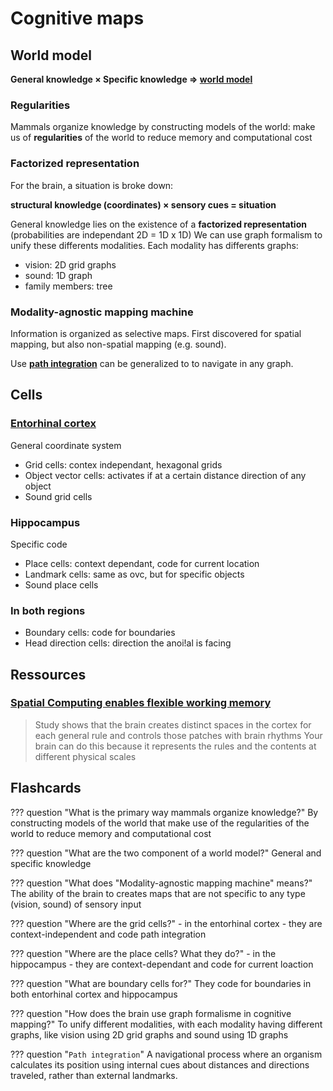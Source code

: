# Cognitive maps

## World model

**General knowledge $\times$ Specific knowledge $\Rightarrow$ [world model](../ai/world_model.md)**

### Regularities
Mammals organize knowledge by constructing models of the world: make us of **regularities** of the world to reduce memory and computational cost

### Factorized representation
For the brain, a situation is broke down:

**structural knowledge (coordinates) $\times$ sensory cues = situation**

General knowledge lies on the existence of a **factorized representation** (probabilities are independant 2D = 1D x 1D)
We can use graph formalism to unify these differents modalities. Each modality has differents graphs:

- vision: 2D grid graphs
- sound: 1D graph
- family members: tree
### Modality-agnostic mapping machine
Information is organized as selective maps. First discovered for spatial mapping, but also non-spatial mapping (e.g. sound).

Use **[path integration](path_integration.md)** can be generalized to to navigate in any graph.

## Cells
### [Entorhinal cortex](../brain/neuroanatomy.md#entorhinal-cortex)

General coordinate system

 - Grid cells: contex independant, hexagonal grids
 - Object vector cells: activates if at a certain distance direction of any object
 - Sound grid cells

### Hippocampus

Specific code

  - Place cells: context dependant, code for current location
  - Landmark cells: same as ovc, but for specific objects
  - Sound place cells

### In both regions

- Boundary cells: code for boundaries
- Head direction cells: direction the anoi!al is facing

## Ressources
### [Spatial Computing enables flexible working memory](https://picower.mit.edu/news/spatial-computing-enables-flexible-working-memory)
> Study shows that the brain creates distinct spaces in the cortex for each general rule and controls those patches with brain rhythms
> Your brain can do this because it represents the rules and the contents at different physical scales

## Flashcards
??? question "What is the primary way mammals organize knowledge?"
    By constructing models of the world that make use of the regularities of the world to reduce memory and computational cost

??? question "What are the two component of a world model?"
    General and specific knowledge

??? question "What does "Modality-agnostic mapping machine" means?"
    The ability of the brain to creates maps that are not specific to any type (vision, sound) of sensory input

??? question "Where are the grid cells?"
    - in the entorhinal cortex
    - they are context-independent and code path integration

??? question "Where are the place cells? What they do?"
    - in the hippocampus
    - they are context-dependant and code for current loaction

??? question "What are boundary cells for?"
    They code for boundaries in both entorhinal cortex and hippocampus

??? question "How does the brain use graph formalisme in cognitive mapping?"
    To unify different modalities, with each modality having different graphs, like vision using 2D grid graphs and sound using 1D graphs

??? question "`Path integration`"
    A navigational process where an organism calculates its position using internal cues about distances and directions traveled, rather than external landmarks.
